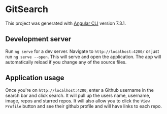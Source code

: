 # GitSearch

This project was generated with [Angular CLI](https://github.com/angular/angular-cli) version 7.3.1.

## Development server

Run `ng serve` for a dev server. Navigate to `http://localhost:4200/` or just run `ng serve --open`. This will serve and open the application. The app will automatically reload if you change any of the source files.

## Application usage

Once you're on `http://localhost:4200`, enter a Github username in the search bar and click search. It will pull up the users name, username, image, repos and starred repos. It will also allow you to click the `View Profile` button and see their github profile and will have links to each repo.
